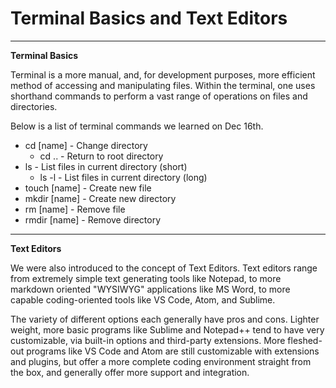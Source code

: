 # Terminal Basics and Text Editors

---

**Terminal Basics**

Terminal is a more manual, and, for development purposes, more efficient method of accessing and manipulating files. Within the terminal, one uses shorthand commands to perform a vast range of operations on files and directories.

Below is a list of terminal commands we learned on Dec 16th.

- cd [name] - Change directory
  - cd .. - Return to root directory
- ls - List files in current directory (short)
  - ls -l - List files in current directory (long)
- touch [name] - Create new file
- mkdir [name] - Create new directory
- rm [name] - Remove file
- rmdir [name] - Remove directory

---

**Text Editors**

We were also introduced to the concept of Text Editors. Text editors range from extremely simple text generating tools like Notepad, to more markdown oriented "WYSIWYG" applications like MS Word, to more capable coding-oriented tools like VS Code, Atom, and Sublime.

The variety of different options each generally have pros and cons. Lighter weight, more basic programs like Sublime and Notepad++ tend to have very customizable, via built-in options and third-party extensions. More fleshed-out programs like VS Code and Atom are still customizable with extensions and plugins, but offer a more complete coding environment straight from the box, and generally offer more support and integration.
